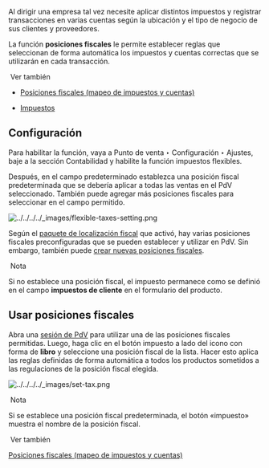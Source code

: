 Al dirigir una empresa tal vez necesite aplicar distintos impuestos y registrar transacciones en varias cuentas según la ubicación y el tipo de negocio de sus clientes y proveedores.

La función **posiciones fiscales** le permite establecer reglas que seleccionan de forma automática los impuestos y cuentas correctas que se utilizarán en cada transacción.

 Ver también

- [Posiciones fiscales (mapeo de impuestos y cuentas)](https://www.odoo.com/documentation/17.0/es/applications/finance/accounting/taxes/fiscal_positions.html)
    
- [Impuestos](https://www.odoo.com/documentation/17.0/es/applications/finance/accounting/taxes.html)
    

## Configuración[](https://www.odoo.com/documentation/17.0/es/applications/sales/point_of_sale/pricing/fiscal_position.html#configuration "Enlazar permanentemente con este título")

Para habilitar la función, vaya a Punto de venta ‣ Configuración ‣ Ajustes, baje a la sección Contabilidad y habilite la función impuestos flexibles.

Después, en el campo predeterminado establezca una posición fiscal predeterminada que se debería aplicar a todas las ventas en el PdV seleccionado. También puede agregar más posiciones fiscales para seleccionar en el campo permitido.

![../../../../_images/flexible-taxes-setting.png](https://www.odoo.com/documentation/17.0/es/_images/flexible-taxes-setting.png)

Según el [paquete de localización fiscal](https://www.odoo.com/documentation/17.0/es/applications/finance/fiscal_localizations.html) que activó, hay varias posiciones fiscales preconfiguradas que se pueden establecer y utilizar en PdV. Sin embargo, también puede [crear nuevas posiciones fiscales](https://www.odoo.com/documentation/17.0/es/applications/finance/accounting/taxes/fiscal_positions.html#fiscal-positions-mapping).

 Nota

Si no establece una posición fiscal, el impuesto permanece como se definió en el campo **impuestos de cliente** en el formulario del producto.

## Usar posiciones fiscales[](https://www.odoo.com/documentation/17.0/es/applications/sales/point_of_sale/pricing/fiscal_position.html#use-fiscal-positions "Enlazar permanentemente con este título")

Abra una [sesión de PdV](https://www.odoo.com/documentation/17.0/es/applications/sales/point_of_sale.html#pos-session-start) para utilizar una de las posiciones fiscales permitidas. Luego, haga clic en el botón impuesto a lado del icono con forma de **libro** y seleccione una posición fiscal de la lista. Hacer esto aplica las reglas definidas de forma automática a todos los productos sometidos a las regulaciones de la posición fiscal elegida.

![../../../../_images/set-tax.png](https://www.odoo.com/documentation/17.0/es/_images/set-tax.png)

 Nota

Si se establece una posición fiscal predeterminada, el botón «impuesto» muestra el nombre de la posición fiscal.

 Ver también

[Posiciones fiscales (mapeo de impuestos y cuentas)](https://www.odoo.com/documentation/17.0/es/applications/finance/accounting/taxes/fiscal_positions.html)